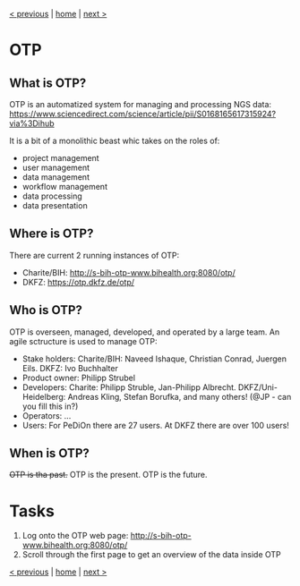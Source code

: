 [< previous](getting-started.md)  |  [home](README.md)  |  [next >](data-management.md) 


# OTP

## What is OTP?

OTP is an automatized system for managing and processing NGS data: https://www.sciencedirect.com/science/article/pii/S0168165617315924?via%3Dihub

It is a bit of a monolithic beast whic takes on the roles of:
- project management
- user management
- data management
- workflow management
- data processing
- data presentation

## Where is OTP?

There are current 2 running instances of OTP:
- Charite/BIH: http://s-bih-otp-www.bihealth.org:8080/otp/
- DKFZ: https://otp.dkfz.de/otp/

## Who is OTP?

OTP is overseen, managed, developed, and operated by a large team. An agile sctructure is used to manage OTP:
- Stake holders: Charite/BIH: Naveed Ishaque, Christian Conrad, Juergen Eils. DKFZ: Ivo Buchhalter
- Product owner: Philipp Strubel
- Developers: Charite: Philipp Struble, Jan-Philipp Albrecht. DKFZ/Uni-Heidelberg: Andreas Kling, Stefan Borufka, and many others! (@JP - can you fill this in?)
- Operators: ...
- Users: For PeDiOn there are 27 users. At DKFZ there are over 100 users!

## When is OTP?

 ~~OTP is tha past.~~ OTP is the present. OTP is the future.
 
# Tasks

1. Log onto the OTP web page: http://s-bih-otp-www.bihealth.org:8080/otp/
2. Scroll through the first page to get an overview of the data inside OTP

 
 [< previous](getting-started.md)  |  [home](README.md)  |  [next >](data-management.md) 
 
